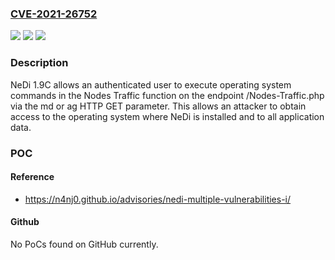 ### [CVE-2021-26752](https://cve.mitre.org/cgi-bin/cvename.cgi?name=CVE-2021-26752)
![](https://img.shields.io/static/v1?label=Product&message=n%2Fa&color=blue)
![](https://img.shields.io/static/v1?label=Version&message=n%2Fa&color=blue)
![](https://img.shields.io/static/v1?label=Vulnerability&message=n%2Fa&color=brighgreen)

### Description

NeDi 1.9C allows an authenticated user to execute operating system commands in the Nodes Traffic function on the endpoint /Nodes-Traffic.php via the md or ag HTTP GET parameter. This allows an attacker to obtain access to the operating system where NeDi is installed and to all application data.

### POC

#### Reference
- https://n4nj0.github.io/advisories/nedi-multiple-vulnerabilities-i/

#### Github
No PoCs found on GitHub currently.

